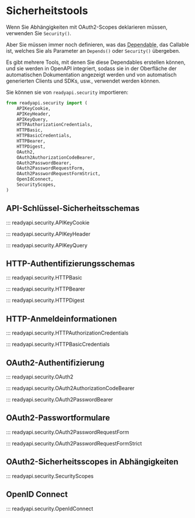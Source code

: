# Sicherheitstools

Wenn Sie Abhängigkeiten mit OAuth2-Scopes deklarieren müssen, verwenden Sie `Security()`.

Aber Sie müssen immer noch definieren, was das <abbr title="Das von dem abhängt, die zu verwendende Abhängigkeit">Dependable</abbr>, das Callable ist, welches Sie als Parameter an `Depends()` oder `Security()` übergeben.

Es gibt mehrere Tools, mit denen Sie diese Dependables erstellen können, und sie werden in OpenAPI integriert, sodass sie in der Oberfläche der automatischen Dokumentation angezeigt werden und von automatisch generierten Clients und SDKs, usw., verwendet werden können.

Sie können sie von `readyapi.security` importieren:

```python
from readyapi.security import (
    APIKeyCookie,
    APIKeyHeader,
    APIKeyQuery,
    HTTPAuthorizationCredentials,
    HTTPBasic,
    HTTPBasicCredentials,
    HTTPBearer,
    HTTPDigest,
    OAuth2,
    OAuth2AuthorizationCodeBearer,
    OAuth2PasswordBearer,
    OAuth2PasswordRequestForm,
    OAuth2PasswordRequestFormStrict,
    OpenIdConnect,
    SecurityScopes,
)
```

## API-Schlüssel-Sicherheitsschemas

::: readyapi.security.APIKeyCookie

::: readyapi.security.APIKeyHeader

::: readyapi.security.APIKeyQuery

## HTTP-Authentifizierungsschemas

::: readyapi.security.HTTPBasic

::: readyapi.security.HTTPBearer

::: readyapi.security.HTTPDigest

## HTTP-Anmeldeinformationen

::: readyapi.security.HTTPAuthorizationCredentials

::: readyapi.security.HTTPBasicCredentials

## OAuth2-Authentifizierung

::: readyapi.security.OAuth2

::: readyapi.security.OAuth2AuthorizationCodeBearer

::: readyapi.security.OAuth2PasswordBearer

## OAuth2-Passwortformulare

::: readyapi.security.OAuth2PasswordRequestForm

::: readyapi.security.OAuth2PasswordRequestFormStrict

## OAuth2-Sicherheitsscopes in Abhängigkeiten

::: readyapi.security.SecurityScopes

## OpenID Connect

::: readyapi.security.OpenIdConnect
